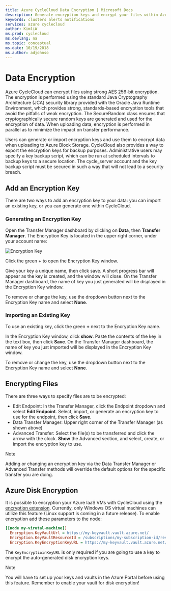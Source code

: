 ```yaml
---
title: Azure CycleCloud Data Encryption | Microsoft Docs
description: Generate encryption keys and encrypt your files within Azure CycleCloud.
keywords: clusters alerts notifications
services: azure cyclecloud
author: KimliW
ms.prod: cyclecloud
ms.devlang: na
ms.topic: conceptual
ms.date: 10/19/2018
ms.author: adjohnso
---
```


# Data Encryption

Azure CycleCloud can encrypt files using strong AES 256-bit encryption. The encryption is
performed using the standard Java Cryptography Architecture (JCA) security library
provided with the Oracle Java Runtime Environment, which provides strong, standards-based
encryption tools that avoid the pitfalls of weak encryption. The SecureRandom class
ensures that cryptographically secure random keys are generated and used for the
encryption of data. When uploading data, encryption is performed in parallel as to
minimize the impact on transfer performance.

Users can generate or import encryption keys and use them to encrypt data when uploading
to Azure Block Storage. CycleCloud also provides
a way to export the encryption keys for backup purposes. Administrative users may specify
a key backup script, which can be run at scheduled intervals to backup keys to a secure
location. The cycle_server account and the key backup script must be secured in
such a way that will not lead to a security breach.

## Add an Encryption Key

There are two ways to add an encryption key to your data: you can import an existing key, or you can generate one within CycleCloud.

### Generating an Encryption Key

Open the Transfer Manager dashboard by clicking on **Data**, then **Transfer Manager**. The Encryption Key is located in the upper right corner, under your account name:

![Encryption Key](~/images/encryption_key.png)

Click the green **+** to open the Encryption Key window.

Give your key a unique name, then click save. A short progress bar will appear as the key is created, and the window will close. On the Transfer Manager dashboard, the name of key you just generated will be displayed in the Encryption Key window.

To remove or change the key, use the dropdown button next to the Encryption Key name and select **None**.

### Importing an Existing Key

To use an existing key, click the green **+** next to the Encryption Key name.

In the Encryption Key window, click **show**. Paste the contents of the key in the text box, then click **Save**. On the Transfer Manager dashboard, the name of key you just imported will be displayed in the Encryption Key window.

To remove or change the key, use the dropdown button next to the Encryption Key name and select **None**.

## Encrypting Files

There are three ways to specify files are to be encrypted:

* Edit Endpoint: In the Transfer Manager, click the Endpoint dropdown and select **Edit Endpoint**. Select, import, or generate an encryption key to use for the endpoint, then click **Save**.
* Data Transfer Manager: Upper right corner of the Transfer Manager (as shown above)
* Advanced Transfer: Select the file(s) to be transferred and click the arrow with the clock. **Show** the Advanced section, and select, create, or import the encryption key to use.

> [!NOTE]
> Adding or changing an encryption key via the Data Transfer Manager or Advanced Transfer methods will override the default options for the specific transfer you are doing.

## Azure Disk Encryption

It is possible to encryption your Azure IaaS VMs with CycleCloud using the [encryption extension](https://docs.microsoft.com/en-us/azure/security/azure-security-disk-encryption-overview). Currently, only Windows OS virtual machines can utilize this feature (Linux support is coming in a future release). To enable encryption add these parameters to the node:

``` ini
[[node my-virutal-machine]]
  Encryption.KeyVaultUrl = https://my-keyvault.vault.azure.net/
  Encryption.KeyVaultResourceId = /subscriptions/my-subscription-id/resourceGroups/my-resourcegroup/providers/Microsoft.KeyVault/vaults/my-keyvault
  Encryption.KeyEncryptionKeyURL = https://my-keyvault.vault.azure.net/keys/my-key-encryption-key/cedcdd41234c457882bf5b2914e253d5
```

The `KeyEncryptioinKeyURL` is only required if you are going to use a key to encrypt the auto-generated disk encryption keys.

> [!NOTE]
> You will have to set up your keys and vaults in the Azure Portal before using this feature. Remember to enable your vault for disk encryption!

